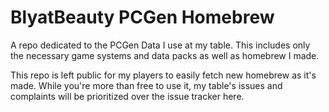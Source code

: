 # BlyatBeauty PCGen Homebrew
A repo dedicated to the PCGen Data I use at my table. This includes only the necessary game systems and data packs as well as homebrew I made.

This repo is left public for my players to easily fetch new homebrew as it's made. While you're more than free to use it, my table's issues and complaints will be prioritized over the issue tracker here.
